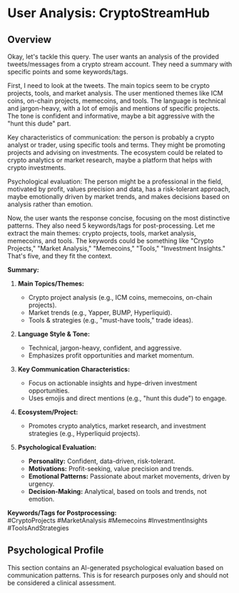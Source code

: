 # User Analysis: CryptoStreamHub

## Overview

<think>
Okay, let's tackle this query. The user wants an analysis of the provided tweets/messages from a crypto stream account. They need a summary with specific points and some keywords/tags.

First, I need to look at the tweets. The main topics seem to be crypto projects, tools, and market analysis. The user mentioned themes like ICM coins, on-chain projects, memecoins, and tools. The language is technical and jargon-heavy, with a lot of emojis and mentions of specific projects. The tone is confident and informative, maybe a bit aggressive with the "hunt this dude" part.

Key characteristics of communication: the person is probably a crypto analyst or trader, using specific tools and terms. They might be promoting projects and advising on investments. The ecosystem could be related to crypto analytics or market research, maybe a platform that helps with crypto investments.

Psychological evaluation: The person might be a professional in the field, motivated by profit, values precision and data, has a risk-tolerant approach, maybe emotionally driven by market trends, and makes decisions based on analysis rather than emotion.

Now, the user wants the response concise, focusing on the most distinctive patterns. They also need 5 keywords/tags for post-processing. Let me extract the main themes: crypto projects, tools, market analysis, memecoins, and tools. The keywords could be something like "Crypto Projects," "Market Analysis," "Memecoins," "Tools," "Investment Insights." That's five, and they fit the context.
</think>

**Summary:**  
1. **Main Topics/Themes:**  
   - Crypto project analysis (e.g., ICM coins, memecoins, on-chain projects).  
   - Market trends (e.g., Yapper, BUMP, Hyperliquid).  
   - Tools & strategies (e.g., "must-have tools," trade ideas).  

2. **Language Style & Tone:**  
   - Technical, jargon-heavy, confident, and aggressive.  
   - Emphasizes profit opportunities and market momentum.  

3. **Key Communication Characteristics:**  
   - Focus on actionable insights and hype-driven investment opportunities.  
   - Uses emojis and direct mentions (e.g., "hunt this dude") to engage.  

4. **Ecosystem/Project:**  
   - Promotes crypto analytics, market research, and investment strategies (e.g., Hyperliquid projects).  

5. **Psychological Evaluation:**  
   - **Personality:** Confident, data-driven, risk-tolerant.  
   - **Motivations:** Profit-seeking, value precision and trends.  
   - **Emotional Patterns:** Passionate about market movements, driven by urgency.  
   - **Decision-Making:** Analytical, based on tools and trends, not emotion.  

**Keywords/Tags for Postprocessing:**  
#CryptoProjects #MarketAnalysis #Memecoins #InvestmentInsights #ToolsAndStrategies

## Psychological Profile

This section contains an AI-generated psychological evaluation based on communication patterns. This is for research purposes only and should not be considered a clinical assessment.